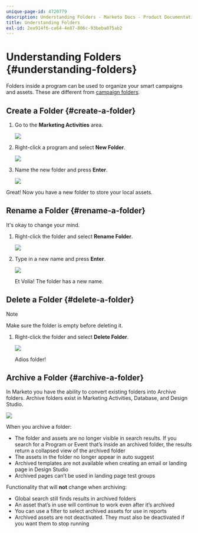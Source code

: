 ```yaml
---
unique-page-id: 4720779
description: Understanding Folders - Marketo Docs - Product Documentation
title: Understanding Folders
exl-id: 2ea914f6-ca64-4e87-806c-93beba075ab2
---
```

# Understanding Folders {#understanding-folders}

Folders inside a program can be used to organize your smart campaigns and assets. These are different from [campaign folders](/help/marketo/product-docs/core-marketo-concepts/miscellaneous/create-new-campaign-folder.md).

## Create a Folder {#create-a-folder}

1. Go to the **Marketing Activities** area.

   ![](assets/ma.png)

1. Right-click a program and select **New Folder**.

   ![](assets/image2015-4-20-18-3a45-3a14.png)

1. Name the new folder and press **Enter**.

   ![](assets/image2015-4-20-18-3a46-3a57.png)

Great! Now you have a new folder to store your local assets.

## Rename a Folder {#rename-a-folder}

It's okay to change your mind.

1. Right-click the folder and select **Rename Folder**.

   ![](assets/image2015-4-20-18-3a49-3a10.png)

1. Type in a new name and press **Enter**.

   ![](assets/image2015-4-20-18-3a52-3a30.png)

   Et Volia! The folder has a new name.

## Delete a Folder {#delete-a-folder}

>[!NOTE]
>
>Make sure the folder is empty before deleting it.

1. Right-click the folder and select **Delete Folder**.

   ![](assets/image2015-4-20-18-3a55-3a51.png)

   Adios folder!

## Archive a Folder {#archive-a-folder}

In Marketo you have the ability to convert existing folders into Archive folders. Archive folders exist in Marketing Activities, Database, and Design Studio.

![](assets/image2015-4-20-19-3a3-3a46.png)

When you archive a folder:

* The folder and assets are no longer visible in search results. If you search for a Program or Event that’s inside an archived folder, the results return a collapsed view of the archived folder
* The assets in the folder no longer appear in auto suggest
* Archived templates are not available when creating an email or landing page in Design Studio
* Archived pages can’t be used in landing page test groups

Functionality that will **not** change when archiving:

* Global search still finds results in archived folders
* An asset that’s in use will continue to work even after it’s archived
* You can use a filter to select archived assets for use in reports
* Archived assets are not deactivated. They must also be deactivated if you want them to stop running
